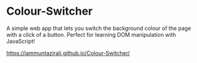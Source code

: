# Colour-Switcher
A simple web app that lets you switch the background colour of the page with a click of a button. Perfect for learning DOM manipulation with JavaScript!

https://iammuntazirali.github.io/Colour-Switcher/

